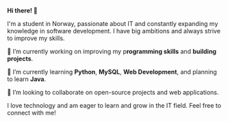 **Hi there! 👋**

I'm a student in Norway, passionate about IT and constantly expanding my knowledge in software development. I have big ambitions and always strive to improve my skills.

🔭 I’m currently working on improving my p**rogramming skills** and **building projects**.

🌱 I’m currently learning **Python**, **MySQL**, **Web Development**, and planning to learn **Java**.

🤝 I’m looking to collaborate on open-source projects and web applications.

I love technology and am eager to learn and grow in the IT field. Feel free to connect with me!
